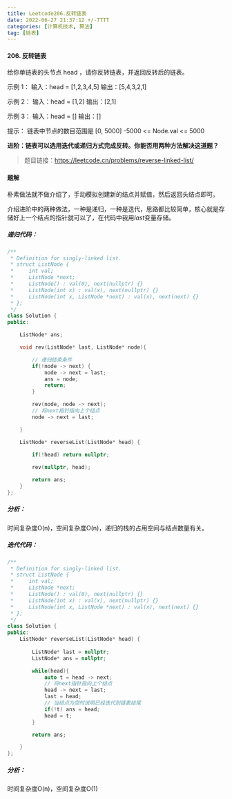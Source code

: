 ```yaml
---
title: Leetcode206.反转链表
date: 2022-06-27 21:37:12 +/-TTTT
categories: [计算机技术, 算法]
tag: [链表]
---
```


#### 206. 反转链表
给你单链表的头节点 head ，请你反转链表，并返回反转后的链表。
 

示例 1：
输入：head = [1,2,3,4,5]
输出：[5,4,3,2,1]

示例 2：
输入：head = [1,2]
输出：[2,1]

示例 3：
输入：head = []
输出：[]

提示：
链表中节点的数目范围是 [0, 5000]
-5000 <= Node.val <= 5000

**进阶：链表可以选用迭代或递归方式完成反转。你能否用两种方法解决这道题？**
> 题目链接：https://leetcode.cn/problems/reverse-linked-list/

#### 题解
朴素做法就不做介绍了，手动模拟创建新的结点并赋值，然后返回头结点即可。

介绍进阶中的两种做法，一种是递归，一种是迭代，思路都比较简单，核心就是存储好上一个结点的指针就可以了，在代码中我用$last$变量存储。

##### 递归代码：
```cpp
/**
 * Definition for singly-linked list.
 * struct ListNode {
 *     int val;
 *     ListNode *next;
 *     ListNode() : val(0), next(nullptr) {}
 *     ListNode(int x) : val(x), next(nullptr) {}
 *     ListNode(int x, ListNode *next) : val(x), next(next) {}
 * };
 */
class Solution {
public:

    ListNode* ans;

    void rev(ListNode* last, ListNode* node){

        // 递归结束条件
        if(!node -> next) {
            node -> next = last;
            ans = node;
            return;
        }

        rev(node, node -> next);
        // 将next指针指向上个结点
        node -> next = last;

    }

    ListNode* reverseList(ListNode* head) {

        if(!head) return nullptr;
        
        rev(nullptr, head);

        return ans;
    }
};
```
##### 分析：
时间复杂度O(n)，空间复杂度O(n)，递归的栈的占用空间与结点数量有关。

##### 迭代代码：
```cpp
/**
 * Definition for singly-linked list.
 * struct ListNode {
 *     int val;
 *     ListNode *next;
 *     ListNode() : val(0), next(nullptr) {}
 *     ListNode(int x) : val(x), next(nullptr) {}
 *     ListNode(int x, ListNode *next) : val(x), next(next) {}
 * };
 */
class Solution {
public:
    ListNode* reverseList(ListNode* head) {
        
        ListNode* last = nullptr;
        ListNode* ans = nullptr;

        while(head){
            auto t = head -> next;
            // 将next指针指向上个结点
            head -> next = last;
            last = head;
            // 当结点为空时说明已经迭代到链表结尾
            if(!t) ans = head;
            head = t;
        }

        return ans;

    }
};
```
##### 分析：
时间复杂度O(n)，空间复杂度O(1)